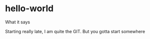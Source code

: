 # hello-world
What it says

Starting really late, I am quite the GIT.
But you gotta start somewhere
